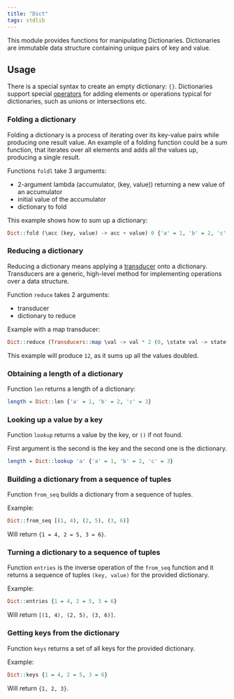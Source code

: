 ```yaml
---
title: "Dict"
tags: stdlib
---
```


This module provides functions for manipulating Dictionaries. Dictionaries are immutable data structure containing unique pairs of key and value.

## Usage
There is a special syntax to create an empty dictionary: `{}`. Dictionaries support special [operators](/features/operators) for adding elements or operations typical for dictionaries, such as unions or intersections etc.

### Folding a dictionary
Folding a dictionary is a process of iterating over its key-value pairs while producing one result value. An example of a folding function could be a sum function, that iterates over all elements and adds all the values up, producing a single result.

Functions `foldl` take 3 arguments:
* 2-argument lambda (accumulator, (key, value)) returning a new value of an accumulator
* initial value of the accumulator
* dictionary to fold

This example shows how to sum up a dictionary:
```haskell
Dict::fold (\acc (key, value) -> acc + value) 0 {'a' = 1, 'b' = 2, 'c' = 3}
```

### Reducing a dictionary
Reducing a dictionary means applying a [transducer](transducers.md) onto a dictionary. Transducers are a generic, high-level method for implementing operations over a data structure.

Function `reduce` takes 2 arguments:
* transducer
* dictionary to reduce

Example with a map transducer:
```haskell
Dict::reduce (Transducers::map \val -> val * 2 (0, \state val -> state + 1, identity)) {'a' = 1, 'b' = 2, 'c' = 3}
```

This example will produce `12`, as it sums up all the values doubled.

### Obtaining a length of a dictionary
Function `len` returns a length of a dictionary:
```haskell
length = Dict::len {'a' = 1, 'b' = 2, 'c' = 3}
```

### Looking up a value by a key
Function `lookup` returns a value by the key, or `()` if not found.

First argument is the second is the key and the second one is the dictionary.

```haskell
length = Dict::lookup 'a' {'a' = 1, 'b' = 2, 'c' = 3}
```

### Building a dictionary from a sequence of tuples
Function `from_seq` builds a dictionary from a sequence of tuples.

Example:
```haskell
Dict::from_seq [(1, 4), (2, 5), (3, 6)]
```

Will return `{1 = 4, 2 = 5, 3 = 6}`.


### Turning a dictionary to a sequence of tuples
Function `entries` is the inverse operation of the `from_seq` function and it returns a sequence of tuples `(key, value)` for the provided dictionary.

Example:
```haskell
Dict::entries {1 = 4, 2 = 5, 3 = 6}
```

Will return `[(1, 4), (2, 5), (3, 6)]`.


### Getting keys from the dictionary
Function `keys` returns a set of all keys for the provided dictionary.

Example:
```haskell
Dict::keys {1 = 4, 2 = 5, 3 = 6}
```

Will return `{1, 2, 3}`.
